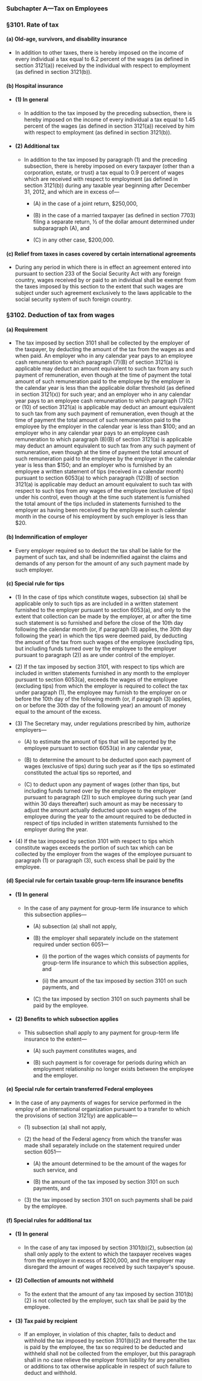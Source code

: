 ### **Subchapter A—Tax on Employees**

### §3101. Rate of tax
#### (a) Old-age, survivors, and disability insurance
* In addition to other taxes, there is hereby imposed on the income of every individual a tax equal to 6.2 percent of the wages (as defined in section 3121(a)) received by the individual with respect to employment (as defined in section 3121(b)).

#### (b) Hospital insurance
* #### (1) In general
  * In addition to the tax imposed by the preceding subsection, there is hereby imposed on the income of every individual a tax equal to 1.45 percent of the wages (as defined in section 3121(a)) received by him with respect to employment (as defined in section 3121(b)).

* #### (2) Additional tax
  * In addition to the tax imposed by paragraph (1) and the preceding subsection, there is hereby imposed on every taxpayer (other than a corporation, estate, or trust) a tax equal to 0.9 percent of wages which are received with respect to employment (as defined in section 3121(b)) during any taxable year beginning after December 31, 2012, and which are in excess of—

    * (A) in the case of a joint return, $250,000,

    * (B) in the case of a married taxpayer (as defined in section 7703) filing a separate return, ½ of the dollar amount determined under subparagraph (A), and

    * (C) in any other case, $200,000.

#### (c) Relief from taxes in cases covered by certain international agreements
* During any period in which there is in effect an agreement entered into pursuant to section 233 of the Social Security Act with any foreign country, wages received by or paid to an individual shall be exempt from the taxes imposed by this section to the extent that such wages are subject under such agreement exclusively to the laws applicable to the social security system of such foreign country.

### §3102. Deduction of tax from wages
#### (a) Requirement
* The tax imposed by section 3101 shall be collected by the employer of the taxpayer, by deducting the amount of the tax from the wages as and when paid. An employer who in any calendar year pays to an employee cash remuneration to which paragraph (7)(B) of section 3121(a) is applicable may deduct an amount equivalent to such tax from any such payment of remuneration, even though at the time of payment the total amount of such remuneration paid to the employee by the employer in the calendar year is less than the applicable dollar threshold (as defined in section 3121(x)) for such year; and an employer who in any calendar year pays to an employee cash remuneration to which paragraph (7)(C) or (10) of section 3121(a) is applicable may deduct an amount equivalent to such tax from any such payment of remuneration, even though at the time of payment the total amount of such remuneration paid to the employee by the employer in the calendar year is less than $100; and an employer who in any calendar year pays to an employee cash remuneration to which paragraph (8)(B) of section 3121(a) is applicable may deduct an amount equivalent to such tax from any such payment of remuneration, even though at the time of payment the total amount of such remuneration paid to the employee by the employer in the calendar year is less than $150; and an employer who is furnished by an employee a written statement of tips (received in a calendar month) pursuant to section 6053(a) to which paragraph (12)(B) of section 3121(a) is applicable may deduct an amount equivalent to such tax with respect to such tips from any wages of the employee (exclusive of tips) under his control, even though at the time such statement is furnished the total amount of the tips included in statements furnished to the employer as having been received by the employee in such calendar month in the course of his employment by such employer is less than $20.

#### (b) Indemnification of employer
* Every employer required so to deduct the tax shall be liable for the payment of such tax, and shall be indemnified against the claims and demands of any person for the amount of any such payment made by such employer.

#### (c) Special rule for tips
* (1) In the case of tips which constitute wages, subsection (a) shall be applicable only to such tips as are included in a written statement furnished to the employer pursuant to section 6053(a), and only to the extent that collection can be made by the employer, at or after the time such statement is so furnished and before the close of the 10th day following the calendar month (or, if paragraph (3) applies, the 30th day following the year) in which the tips were deemed paid, by deducting the amount of the tax from such wages of the employee (excluding tips, but including funds turned over by the employee to the employer pursuant to paragraph (2)) as are under control of the employer.

* (2) If the tax imposed by section 3101, with respect to tips which are included in written statements furnished in any month to the employer pursuant to section 6053(a), exceeds the wages of the employee (excluding tips) from which the employer is required to collect the tax under paragraph (1), the employee may furnish to the employer on or before the 10th day of the following month (or, if paragraph (3) applies, on or before the 30th day of the following year) an amount of money equal to the amount of the excess.

* (3) The Secretary may, under regulations prescribed by him, authorize employers—

  * (A) to estimate the amount of tips that will be reported by the employee pursuant to section 6053(a) in any calendar year,

  * (B) to determine the amount to be deducted upon each payment of wages (exclusive of tips) during such year as if the tips so estimated constituted the actual tips so reported, and

  * (C) to deduct upon any payment of wages (other than tips, but including funds turned over by the employee to the employer pursuant to paragraph (2)) to such employee during such year (and within 30 days thereafter) such amount as may be necessary to adjust the amount actually deducted upon such wages of the employee during the year to the amount required to be deducted in respect of tips included in written statements furnished to the employer during the year.


* (4) If the tax imposed by section 3101 with respect to tips which constitute wages exceeds the portion of such tax which can be collected by the employer from the wages of the employee pursuant to paragraph (1) or paragraph (3), such excess shall be paid by the employee.

#### (d) Special rule for certain taxable group-term life insurance benefits
* #### (1) In general
  * In the case of any payment for group-term life insurance to which this subsection applies—

    * (A) subsection (a) shall not apply,

    * (B) the employer shall separately include on the statement required under section 6051—

      * (i) the portion of the wages which consists of payments for group-term life insurance to which this subsection applies, and

      * (ii) the amount of the tax imposed by section 3101 on such payments, and


    * (C) the tax imposed by section 3101 on such payments shall be paid by the employee.

* #### (2) Benefits to which subsection applies
  * This subsection shall apply to any payment for group-term life insurance to the extent—

    * (A) such payment constitutes wages, and

    * (B) such payment is for coverage for periods during which an employment relationship no longer exists between the employee and the employer.

#### (e) Special rule for certain transferred Federal employees
* In the case of any payments of wages for service performed in the employ of an international organization pursuant to a transfer to which the provisions of section 3121(y) are applicable—

  * (1) subsection (a) shall not apply,

  * (2) the head of the Federal agency from which the transfer was made shall separately include on the statement required under section 6051—

    * (A) the amount determined to be the amount of the wages for such service, and

    * (B) the amount of the tax imposed by section 3101 on such payments, and


  * (3) the tax imposed by section 3101 on such payments shall be paid by the employee.

#### (f) Special rules for additional tax
* #### (1) In general
  * In the case of any tax imposed by section 3101(b)(2), subsection (a) shall only apply to the extent to which the taxpayer receives wages from the employer in excess of $200,000, and the employer may disregard the amount of wages received by such taxpayer's spouse.

* #### (2) Collection of amounts not withheld
  * To the extent that the amount of any tax imposed by section 3101(b)(2) is not collected by the employer, such tax shall be paid by the employee.

* #### (3) Tax paid by recipient
  * If an employer, in violation of this chapter, fails to deduct and withhold the tax imposed by section 3101(b)(2) and thereafter the tax is paid by the employee, the tax so required to be deducted and withheld shall not be collected from the employer, but this paragraph shall in no case relieve the employer from liability for any penalties or additions to tax otherwise applicable in respect of such failure to deduct and withhold.